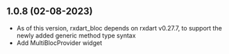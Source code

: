 ## 1.0.8 (02-08-2023)
* As of this version, rxdart_bloc depends on rxdart v0.27.7, to support the newly added generic method type syntax
* Add MultiBlocProvider widget